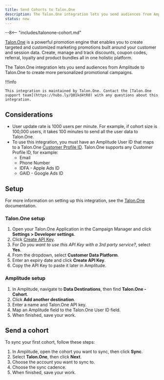 ```yaml
---
title: Send Cohorts to Talon.One
description: The Talon.One integration lets you send audiences from Amplitude to Talon.One to create more personalized promotional campaigns.
status: new
---
```


--8<-- "includes/talonone-cohort.md"

[Talon.One](https://hubs.li/Q01k6xNt0) is a powerful promotion engine that enables you to create targeted and customized marketing promotions built around your customer and session data. Create, manage and track discounts, coupon codes, referral, loyalty and product bundles all in one holistic platform.

The Talon.One integration lets you send audiences from Amplitude to Talon.One to create more personalized promotional campaigns.

!!!info

    This integration is maintained by Talon.One. Contact the [Talon.One support team](https://hubs.ly/Q01kd4tR0) with any questions about this integration.

## Considerations

- User update rate is 1000 users per minute. For example, if cohort size is 100,000 users, it takes 100 minutes to send all the user data to Talon.One.
- To use this integration, you must have an Amplitude User ID that maps to a Talon.One [Customer Profile ID](https://hubs.li/Q01kd4vg0). Talon.One supports any Customer Profile ID, for example:
    - Email
    - Phone Number
    - IDFA - Apple Ads ID
    - GAID - Google Ads ID

## Setup

For more information on setting up this integration, see the [Talon.One](https://docs.talon.one/docs/dev/technology-partners/amplitude/amplitude-cohort-sync-tutorial#prerequisites) documentation.

### Talon.One setup

1. Open your Talon.One Application in the Campaign Manager and click **Settings > Developer settings**.
2. Click [Create API Key](https://hubs.li/Q01kd4vw0).
3. For *Do you want to use this API Key with a 3rd party service?*, select **Yes**. 
4. From the dropdown, select **Customer Data Platform**.
5. Enter an expiry date and click **Create API Key**. 
6. Copy the API Key to paste it later in Amplitude.

### Amplitude setup

1. In Amplitude, navigate to **Data Destinations**, then find **Talon.One - Cohort**.
2. Click **Add another destination**.
3. Enter a name and Talon.One API key.
4. Map an Amplitude field to the Talon.One User ID field.
5. When finished, save your work.

## Send a cohort

To sync your first cohort, follow these steps:

1. In Amplitude, open the cohort you want to sync, then click **Sync**.
2. Select **Talon.One**, then click **Next**.
3. Choose the account you want to sync to.
4. Choose the sync cadence.
5. When finished, save your work.